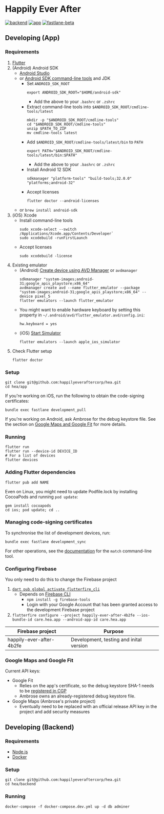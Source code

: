 # Happily Ever After

[![backend](https://github.com/happilyeveraftercorp/hea/actions/workflows/backend.yaml/badge.svg)](https://github.com/happilyeveraftercorp/hea/actions/workflows/backend.yaml)
[![app](https://github.com/happilyeveraftercorp/hea/actions/workflows/app.yaml/badge.svg)](https://github.com/happilyeveraftercorp/hea/actions/workflows/app.yaml)
[![fastlane-beta](https://github.com/happilyeveraftercorp/hea/actions/workflows/fastlane-beta.yaml/badge.svg)](https://github.com/happilyeveraftercorp/hea/actions/workflows/fastlane-beta.yaml)

## Developing (App)

### Requirements

1. [Flutter](https://docs.flutter.dev/get-started/install)
2. (Android) Android SDK
   - [Android Studio](https://developer.android.com/studio#downloads)
   - or [Android SDK command-line tools](https://developer.android.com/studio#command-tools) and JDK
     - Set `ANDROID_SDK_ROOT`
       ```
       export ANDROID_SDK_ROOT="$HOME/android-sdk"
       ```
       - Add the above to your `.bashrc` or `.zshrc`
     - Extract command-line tools into `$ANDROID_SDK_ROOT/cmdline-tools/latest`
       ```
       mkdir -p "$ANDROID_SDK_ROOT/cmdline-tools"
       cd "$ANDROID_SDK_ROOT/cmdline-tools"
       unzip $PATH_TO_ZIP
       mv cmdline-tools latest
       ```
     - Add `$ANDROID_SDK_ROOT/cmdline-tools/latest/bin` to `PATH`
       ```
       export PATH="$ANDROID_SDK_ROOT/cmdline-tools/latest/bin:$PATH"
       ```
       - Add the above to your `.bashrc` or `.zshrc`
     - Install Android 12 SDK
       ```
       sdkmanager "platform-tools" "build-tools;32.0.0" "platforms;android-32"
       ```
     - Accept licenses
       ```
       flutter doctor --android-licenses
       ```
   - or `brew install android-sdk`
3. (iOS) Xcode
   - Install command-line tools
     ```
     sudo xcode-select --switch /Applications/Xcode.app/Contents/Developer`
     sudo xcodebuild -runFirstLaunch
     ```
   - Accept licenses
     ```
     sudo xcodebuild -license
     ```
4. Existing emulator
   - (Android) [Create device using AVD Manager](https://docs.flutter.dev/get-started/install/linux#set-up-the-android-emulator) or `avdmanager`
     ```
     sdkmanager "system-images;android-31;google_apis_playstore;x86_64"
     avdmanager create avd --name flutter_emulator --package "system-images;android-31;google_apis_playstore;x86_64" --device pixel_5
     flutter emulators --launch flutter_emulator
     ```
   - You might want to enable hardware keyboard by setting this property in `~/.android/avd/flutter_emulator.avd/config.ini`:
     ```
     hw.keyboard = yes
     ```
   - (iOS) [Start Simulator](https://docs.flutter.dev/get-started/install/macos#set-up-the-ios-simulator)
     ```
     flutter emulators --launch apple_ios_simulator
     ```
5. Check Flutter setup
   ```
   flutter doctor
   ```

### Setup

```
git clone git@github.com:happilyeveraftercorp/hea.git
cd hea/app
```

If you're working on iOS, run the following to obtain the code-signing certificates:

```
bundle exec fastlane development_pull
```

If you're working on Android, ask Ambrose for the debug keystore file. See the section on [Google Maps and Google Fit](#google-maps-and-google-fit) for more details.

### Running

```
flutter run
flutter run --device-id DEVICE_ID
# For a list of devices
flutter devices
```

### Adding Flutter dependencies

```
flutter pub add NAME
```

Even on Linux, you might need to update Podfile.lock by installing CocoaPods
and running `pod update`:

```
gem install cocoapods
cd ios; pod update; cd ..
```

### Managing code-signing certificates

To synchronise the list of development devices, run:

```
bundle exec fastlane development_sync
```

For other operations, see the [documentation](https://docs.fastlane.tools/actions/match/) for the `match` command-line tool.

### Configuring Firebase

You only need to do this to change the Firebase project

1. [`dart pub global activate flutterfire_cli`](https://firebase.flutter.dev/docs/overview#using-the-flutterfire-cli)
   - Depends on [Firebase CLI](https://firebase.google.com/docs/cli)
     - `npm install -g firebase-tools`
     - Login with your Google Account that has been granted access to the
       development Firebase project
2. `flutterfire configure --project happily-ever-after-4b2fe --ios-bundle-id care.hea.app --android-app-id care.hea.app`

| Firebase project         | Purpose                                 |
| ------------------------ | --------------------------------------- |
| happily-ever-after-4b2fe | Development, testing and inital version |

### Google Maps and Google Fit

Current API keys:

- Google Fit
  - Relies on the app's certificate, so the debug keystore SHA-1 needs to be [registered in CGP](https://console.cloud.google.com/apis/credentials?project=happily-ever-after-4b2fe)
  - Ambrose owns an already-registered debug keystore file.
- Google Maps (Ambrose's private project)
  - Eventually need to be replaced with an official release API key in the project and add security measures

## Developing (Backend)

### Requirements

- [Node.js](https://nodejs.org/en/download/)
- [Docker](https://www.docker.com/get-started)

### Setup

```
git clone git@github.com:happilyeveraftercorp/hea.git
cd hea/backend
```

### Running

```
docker-compose -f docker-compose.dev.yml up -d db adminer
```
